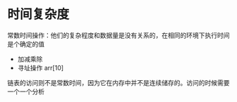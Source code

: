 # 时间复杂度

常数时间操作：他们的复杂程度和数据量是没有关系的，在相同的环境下执行时间是个确定的值

* 加减乘除
* 寻址操作 arr[10]

链表的访问则不是常数时间，因为它在内存中并不是连续储存的。访问的时候需要一个一个分析